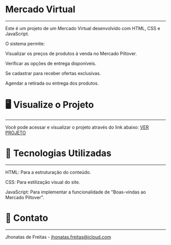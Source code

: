# Mercado Virtual
---
Este é um projeto de um Mercado Virtual desenvolvido com HTML, CSS e JavaScript. 

O sistema permite:

Visualizar os preços de produtos à venda no Mercado Piltover.

Verificar as opções de entrega disponíveis.

Se cadastrar para receber ofertas exclusivas.

Agendar a retirada ou entrega dos produtos.

# 🖥️ Visualize o Projeto
---
Você pode acessar e visualizar o projeto através do link abaixo: [VER PROJETO](https://jhonatas-de-freitas.github.io/Mercado-Virtual/)

# 🚀 Tecnologias Utilizadas
---
HTML: Para a estruturação do conteúdo.

CSS: Para estilização visual do site.

JavaScript: Para implementar a funcionalidade de "Boas-vindas ao Mercado Piltover".

# 📧 Contato
---
Jhonatas de Freitas - [jhonatas.freitas@icloud.com](mailto:jhonatas.freitas@icloud.com)

